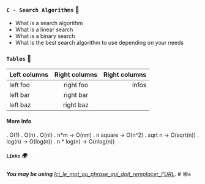 ### `C - Search Algorithms` :dart:


* What is a search algorithm
* What is a linear search
* What is a binary search
* What is the best search algorithm to use depending on your needs


### `Tables`     :floppy_disk:

| Left columns  | Right columns |Right columns|
| ------------- |:-------------:|------------:|
| left foo      | right foo     |infos	      |
| left bar      | right bar     |             |
| left baz      | right baz     |             |

#### More Info

. O(1)
. O(n)
. O(n!)
. n*m -> O(nm)
. n square -> O(n^2) 
. sqrt n -> O(sqrt(n))
. log(n) -> O(log(n))
. n * log(n) -> O(nlog(n))


##### `Links`   :earth_africa:

__*You may be using*__ [*Ici_le_mot_ou_phrase_qui_doit_remplacer_l'URL*](https://markdownlivepreview.com/). 
	# :spider_web::fist_raised:

```


```
